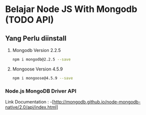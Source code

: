 # Belajar Node JS With Mongodb (TODO API)

## Yang Perlu diinstall

1. Mongodb Version 2.2.5

    ```bash
    npm i mongodb@2.2.5 --save
    ```

2. Mongoose Version 4.5.9
    ```bash
    npm i mongoose@4.5.9 --save
    ```

### Node.js MongoDB Driver API

Link Documentation :
-[http://mongodb.github.io/node-mongodb-native/2.0/api/index.html]
